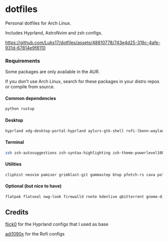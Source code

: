 # dotfiles

Personal dotfiles for Arch Linux.

Includes Hyprland, AstroNvim and zsh configs.

https://github.com/Luks17/dotfiles/assets/48810778/743e4d25-319c-4afe-931d-67814e9f8110

### Requirements

Some packages are only available in the AUR.

If you don't use Arch Linux, search for these packages in your distro repos or compile from source.

#### Common dependencies

```bash
python rustup
```

#### Desktop

```bash
hyprland xdg-desktop-portal-hyprland aylurs-gtk-shell rofi-lbonn-wayland-git swaylock-effects libnotify swww swayidle firefox ttf-ubuntu-mono-nerd
```

#### Terminal

```bash
zsh zsh-autosuggestions zsh-syntax-highlighting zsh-theme-powerlevel10k kitty
```

#### Utilities

```bash
cliphist neovim pamixer grimblast-git gammastep btop pfetch-rs cava polkit-gnome pavucontrol imv gnome-bluetooth-3.0 blueman brightnessctl nm-connection-editor
```

#### Optional (but nice to have)

```bash
flatpak flatseal nwg-look firewalld rnote kdenlive qbittorrent gnome-disk-utility libreoffice bottles obsidian kooha mpv krita nautilus Catppuccin-purple sassc inotify-tools
```

## Credits

[flick0](https://github.com/flick0/dotfiles) for the Hyprland configs that I used as base

[adi1090x](https://github.com/adi1090x/rofi) for the Rofi configs
